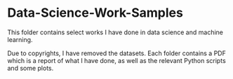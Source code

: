 # Data-Science-Work-Samples
This folder contains select works I have done in data science and machine learning. 

Due to copyrights, I have removed the datasets.
Each folder contains a PDF which is a report of what I have done, as well as the relevant Python scripts and some plots.
